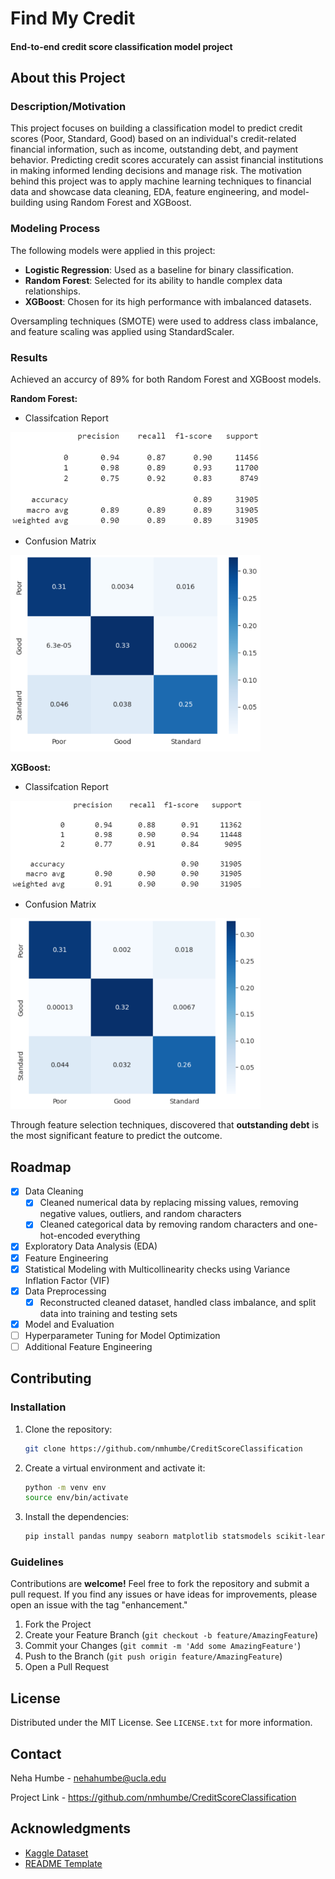 # Find My Credit

#### End-to-end credit score classification model project

## About this Project
  
### Description/Motivation
This project focuses on building a classification model to predict credit scores (Poor, Standard, Good) based on an individual's credit-related financial information, such as income, outstanding debt, and payment behavior. Predicting credit scores accurately can assist financial institutions in making informed lending decisions and manage risk. The motivation behind this project was to apply machine learning techniques to financial data and showcase data cleaning, EDA, feature engineering, and model-building using Random Forest and XGBoost.

### Modeling Process
The following models were applied in this project:
- **Logistic Regression**: Used as a baseline for binary classification.
- **Random Forest**: Selected for its ability to handle complex data relationships.
- **XGBoost**: Chosen for its high performance with imbalanced datasets.

Oversampling techniques (SMOTE) were used to address class imbalance, and feature scaling was applied using StandardScaler.

### Results
Achieved an accurcy of 89% for both Random Forest and XGBoost models.

**Random Forest:** 
- Classifcation Report
<img src="Images/RandomForestReport.png" alt="RF Report" width="400">

- Confusion Matrix
<img src="Images/RF-heatmap.png" alt="RF Heatmap" width="400">

**XGBoost:**
- Classifcation Report
<img src="Images/XGB-report.png" alt="XGB Report" width="400">

- Confusion Matrix
<img src="Images/XGB-heatmap.png" alt="XGB Heatmap" width="400">

Through feature selection techniques, discovered that **outstanding debt** is the most significant feature to predict the outcome.



<!-- ROADMAP -->

## Roadmap
- [X] Data Cleaning
  - [X]  Cleaned numerical data by replacing missing values, removing negative values, outliers, and random characters
  - [X]  Cleaned categorical data by removing random characters and one-hot-encoded everything
- [X] Exploratory Data Analysis (EDA)
- [X] Feature Engineering
- [X] Statistical Modeling with Multicollinearity checks using Variance Inflation Factor (VIF)
- [X] Data Preprocessing
  - [X]  Reconstructed cleaned dataset, handled class imbalance, and split data into training and testing sets
- [X] Model and Evaluation
- [ ] Hyperparameter Tuning for Model Optimization 
- [ ] Additional Feature Engineering

## Contributing
### Installation
1. Clone the repository:
   ```sh
   git clone https://github.com/nmhumbe/CreditScoreClassification
   ```
2. Create a virtual environment and activate it:
   ```sh
   python -m venv env
   source env/bin/activate
   ```
3. Install the dependencies:
   ```sh
   pip install pandas numpy seaborn matplotlib statsmodels scikit-learn imbalanced-learn 
   ```
   
### Guidelines
Contributions are **welcome!** Feel free to fork the repository and submit a pull request. If you find any issues or have ideas for improvements, please open an issue with the tag "enhancement."

1. Fork the Project
2. Create your Feature Branch (`git checkout -b feature/AmazingFeature`)
3. Commit your Changes (`git commit -m 'Add some AmazingFeature'`)
4. Push to the Branch (`git push origin feature/AmazingFeature`)
5. Open a Pull Request
   

<!-- LICENSE -->
## License
Distributed under the MIT License. See `LICENSE.txt` for more information.

<!-- CONTACT -->
## Contact

Neha Humbe - nehahumbe@ucla.edu

Project Link -  https://github.com/nmhumbe/CreditScoreClassification


<!-- ACKNOWLEDGMENTS -->
## Acknowledgments
* [Kaggle Dataset](https://www.kaggle.com/datasets/parisrohan/credit-score-classification)
* [README Template](https://github.com/othneildrew/Best-README-Template)
   
